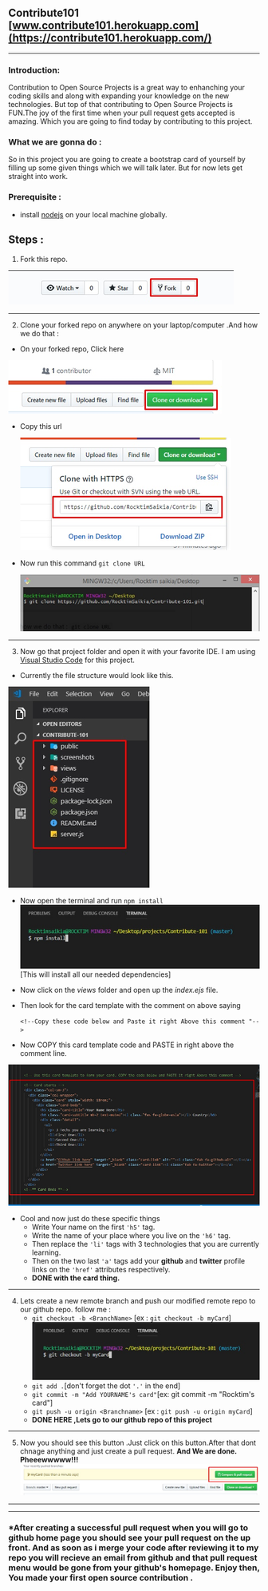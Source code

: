 ## **Contribute101** [www.contribute101.herokuapp.com](https://contribute101.herokuapp.com/)

---

### Introduction:

Contribution to Open Source Projects is a great way to enhanching your coding skills and along with expanding your knowledge on the new technologies. But top of that contributing to Open Source Projects is FUN.The joy of the first time when your pull request gets accepted is amazing. Which you are going to find today by contributing to this project.

### What we are gonna do :

So in this project you are going to create a bootstrap card of yourself by filling up some given things which we will talk later.
But for now lets get straight into work.

### Prerequisite :

- install [nodejs](https://nodejs.org) on your local machine globally.

## Steps :

1. Fork this repo.

![alt text](screenshots/fork.jpg)

---

2. Clone your forked repo on anywhere on your laptop/computer .And how we do that :

- On your forked repo, Click here

![alt text](screenshots/clone.jpg)

- Copy this url

  ![alt text](screenshots/clone-copy.jpg)

- Now run this command
  `git clone URL`

  ![alt text](screenshots/git-clone.jpg)

---

3. Now go that project folder and open it with your favorite IDE. I am using [Visual Studio Code](https://code.visualstudio.com) for this project.

- Currently the file structure would look like this.

![alt text](screenshots/file_structures.jpg)

- Now open the terminal and run
  `npm install`
  ![alt text](screenshots/npm-install.jpg)
  [This will install all our needed dependencies]

- Now click on the _views_ folder and open up the _index.ejs_ file.
- Then look for the card template with the comment on above saying

  `<!--Copy these code below and Paste it right Above this comment "-->`

- Now COPY this card template code and PASTE in right above the comment line.

![alt text](screenshots/card-template.jpg)

- Cool and now just do these specific things
  - Write Your name on the first `'h5'` tag.
  - Write the name of your place where you live on the `'h6'` tag.
  - Then replace the `'li'` tags with 3 technologies that you are currently learning.
  - Then on the two last `'a'` tags add your **github** and **twitter** profile links on the `'href'` attributes respectively.
  - **DONE with the card thing.**

---

4.  Lets create a new remote branch and push our modified remote repo to our github repo. follow me :
    - `git checkout -b <BranchName>` [ex : `git checkout -b myCard`]
      ![alt text](screenshots/git-checkout.jpg)
    - `git add .`[don't forget the dot `'.'` in the end]
    - `git commit -m "Add YOURNAME's card"`[ex: git commit -m "Rocktim's card"]
    - `git push -u origin <Branchname>` [ex : `git push -u origin myCard`]
    - **DONE HERE ,Lets go to our github repo of this project**

---

5. Now you should see this button .Just click on this button.After that dont chnage anything and just create a pull request. **And We are done. Pheeewwwww!!!**
   ![alt text](screenshots/pull.jpg)

---

---

### \*After creating a successful pull request when you will go to github home page you should see your pull request on the up front. And as soon as i merge your code after reviewing it to my repo you will recieve an email from github and that pull request menu would be gone from your github's homepage. Enjoy then, You made your first open source contribution .
